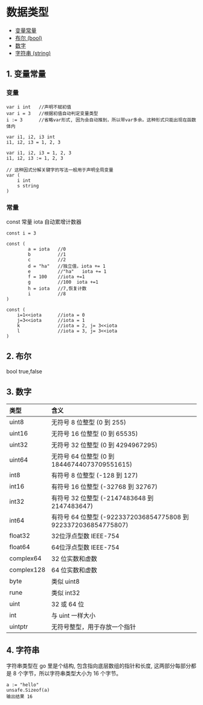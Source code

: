 # 数据类型

- [变量常量](#1-变量常量)
- [布尔 (bool)](#1-布尔)
- [数字](#3-数字)
- [字符串 (string)](#4-字符串)

## 1. 变量常量

### 变量

```golang
var i int   //声明不赋初值
var i = 3   //根据初值自动判定变量类型
i := 3      //省略var形式, 因为会自动推到，所以带var多余。这种形式只能出现在函数体内

var i1, i2, i3 int
i1, i2, i3 = 1, 2, 3

var i1, i2, i3 = 1, 2, 3
i1, i2, i3 := 1, 2, 3

// 这种因式分解关键字的写法一般用于声明全局变量
var (
    i int
    s string
)
```

### 常量

const   常量
iota    自动累增计数器

```golang
const i = 3

const (
        a = iota   //0
        b          //1
        c          //2
        d = "ha"   //独立值，iota += 1
        e          //"ha"   iota += 1
        f = 100    //iota +=1
        g          //100  iota +=1
        h = iota   //7,恢复计数
        i          //8
)

const (
    i=1<<iota      //iota = 0
    j=3<<iota      //iota = 1
    k              //iota = 2, j= 3<<iota
    l              //iota = 3, j= 3<<iota
)
```

## 2. 布尔

bool    true,false

## 3. 数字

| 类型 | 含义 |
| :-- | :-- |
uint8 | 无符号 8 位整型 (0 到 255)
uint16| 无符号 16 位整型 (0 到 65535)
uint32 | 无符号 32 位整型 (0 到 4294967295)
uint64 | 无符号 64 位整型 (0 到 18446744073709551615)
int8 | 有符号 8 位整型 (-128 到 127)
int16 | 有符号 16 位整型 (-32768 到 32767)
int32 | 有符号 32 位整型 (-2147483648 到 2147483647)
int64 | 有符号 64 位整型 (-9223372036854775808 到 9223372036854775807)
float32 | 32位浮点型数 IEEE-754
float64 | 64位浮点型数 IEEE-754
complex64 | 32 位实数和虚数
complex128 | 64 位实数和虚数
byte | 类似 uint8
rune | 类似 int32
uint | 32 或 64 位
int | 与 uint 一样大小
uintptr | 无符号整型，用于存放一个指针

## 4. 字符串

字符串类型在 go 里是个结构, 包含指向底层数组的指针和长度, 这两部分每部分都是 8 个字节，所以字符串类型大小为 16 个字节。

```golang
a := "hello"
unsafe.Sizeof(a)
输出结果 16
```
